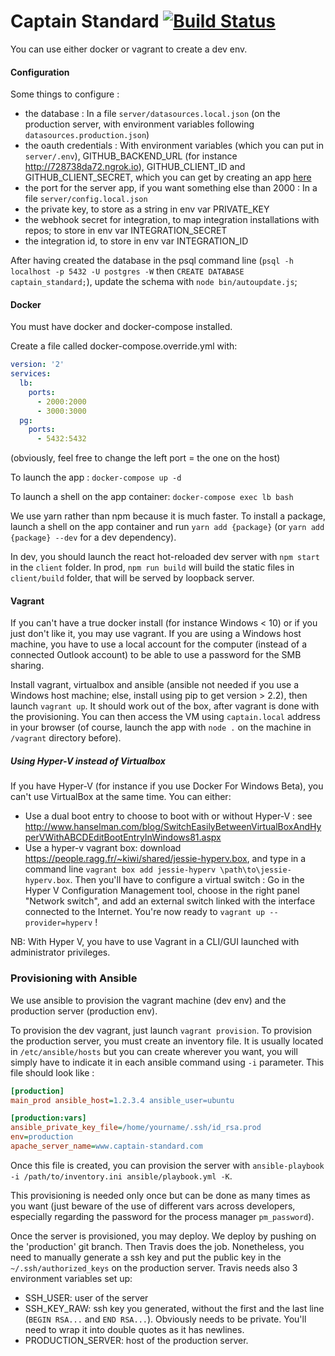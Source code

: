 # Captain Standard [![Build Status](https://travis-ci.org/erild/Captain_standard.svg?branch=master)](https://travis-ci.org/erild/Captain_standard)

You can use either docker or vagrant to create a dev env.

#### Configuration

Some things to configure :
- the database : In a file `server/datasources.local.json` (on the production server, with environment variables following `datasources.production.json`)
- the oauth credentials : With environment variables (which you can put in `server/.env`), GITHUB_BACKEND_URL (for instance http://728738da72.ngrok.io), GITHUB_CLIENT_ID and GITHUB_CLIENT_SECRET, which you can get by creating an app [here](https://github.com/settings/applications/new)
- the port for the server app, if you want something else than 2000 : In a file `server/config.local.json`
- the private key, to store as a string in env var PRIVATE_KEY
- the webhook secret for integration, to map integration installations with repos; to store in env var INTEGRATION_SECRET
- the integration id, to store in env var INTEGRATION_ID

After having created the database in the psql command line (`psql -h localhost -p 5432 -U postgres -W` then `CREATE DATABASE captain_standard;`), update the schema with `node bin/autoupdate.js`;
#### Docker

You must have docker and docker-compose installed.

Create a file called docker-compose.override.yml with:

```YAML
version: '2'
services:
  lb:
    ports:
      - 2000:2000
      - 3000:3000
  pg:
    ports:
      - 5432:5432
```

(obviously, feel free to change the left port = the one on the host)

To launch the app : `docker-compose up -d`

To launch a shell on the app container: `docker-compose exec lb bash`

We use yarn rather than npm because it is much faster. To install a package, launch a shell on the app container and run `yarn add {package}` (or `yarn add {package} --dev` for a dev dependency).

In dev, you should launch the react hot-reloaded dev server with `npm start` in the `client` folder. In prod, `npm run build` will build the static files in `client/build` folder, that will be served by loopback server.

#### Vagrant

If you can't have a true docker install (for instance Windows < 10) or if you just don't like it, you may use vagrant.  If you are using a Windows host machine, you have to use a local account for the computer (instead of a connected Outlook account) to be able to use a password for the SMB sharing.

Install vagrant, virtualbox and ansible (ansible not needed if you use a Windows host machine; else, install using pip to get version > 2.2), then launch `vagrant up`. It should work out of the box, after vagrant is done with the provisioning. You can then access the VM using `captain.local` address in your browser (of course, launch the app with `node .` on the machine in `/vagrant` directory before).

##### Using Hyper-V instead of Virtualbox

If you have Hyper-V (for instance if you use Docker For Windows Beta), you can't use VirtualBox at the same time. You can either:

- Use a dual boot entry to choose to boot with or without Hyper-V : see http://www.hanselman.com/blog/SwitchEasilyBetweenVirtualBoxAndHyperVWithABCDEditBootEntryInWindows81.aspx
- Use a hyper-v vagrant box: download https://people.ragg.fr/~kiwi/shared/jessie-hyperv.box, and type in a command line `vagrant box add jessie-hyperv \path\to\jessie-hyperv.box`. Then you'll have to configure a virtual switch : Go in the Hyper V Configuration Management tool, choose in the right panel "Network switch", and add an external switch linked with the interface connected to the Internet. You're now ready to `vagrant up --provider=hyperv` !

NB: With Hyper V, you have to use Vagrant in a CLI/GUI launched with administrator privileges.


### Provisioning with Ansible

We use ansible to provision the vagrant machine (dev env) and the production server (production env).

To provision the dev vagrant, just launch `vagrant provision`. To provision the production server, you must create an inventory file. It is usually located in `/etc/ansible/hosts` but you can create wherever you want, you will simply have to indicate it in each ansible command using `-i` parameter. This file should look like :

```ini
[production]
main_prod ansible_host=1.2.3.4 ansible_user=ubuntu

[production:vars]
ansible_private_key_file=/home/yourname/.ssh/id_rsa.prod
env=production
apache_server_name=www.captain-standard.com
```

Once this file is created, you can provision the server with `ansible-playbook -i /path/to/inventory.ini ansible/playbook.yml -K`.

This provisioning is needed only once but can be done as many times as you want (just beware of the use of different vars across developers, especially regarding the password for the process manager `pm_password`).

Once the server is provisioned, you may deploy. We deploy by pushing on the 'production' git branch. Then Travis does the job. Nonetheless, you need to manually generate a ssh key and put the public key in the `~/.ssh/authorized_keys` on the production server. Travis needs also 3 environment variables set up:
- SSH_USER: user of the server
- SSH_KEY_RAW: ssh key you generated, without the first and the last line (`BEGIN RSA...` and `END RSA...`). Obviously needs to be private. You'll need to wrap it into double quotes as it has newlines.
- PRODUCTION_SERVER: host of the production server.
